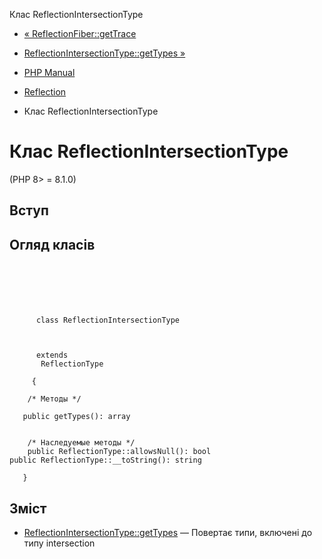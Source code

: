 Клас ReflectionIntersectionType

-   [« ReflectionFiber::getTrace](reflectionfiber.gettrace.html)
    
-   [ReflectionIntersectionType::getTypes »](reflectionintersectiontype.gettypes.html)
    
-   [PHP Manual](index.html)
    
-   [Reflection](book.reflection.html)
    
-   Клас ReflectionIntersectionType
    

# Клас ReflectionIntersectionType

(PHP 8> = 8.1.0)

## Вступ

## Огляд класів

```classsynopsis

     
    

    
     
      class ReflectionIntersectionType
     

     
      extends
       ReflectionType
     
     {

    /* Методы */
    
   public getTypes(): array


    /* Наследуемые методы */
    public ReflectionType::allowsNull(): bool
public ReflectionType::__toString(): string

   }
```

## Зміст

-   [ReflectionIntersectionType::getTypes](reflectionintersectiontype.gettypes.html) — Повертає типи, включені до типу intersection